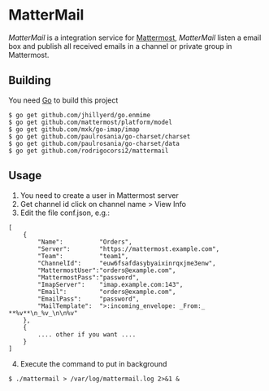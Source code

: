 # MatterMail #

*MatterMail* is a integration service for [Mattermost](http://www.mattermost.org/), *MatterMail* listen a email box and publish all received emails in a channel or private group in Mattermost.

## Building
You need [Go](http://golang.org) to build this project

```
$ go get github.com/jhillyerd/go.enmime
$ go get github.com/mattermost/platform/model
$ go get github.com/mxk/go-imap/imap
$ go get github.com/paulrosania/go-charset/charset
$ go get github.com/paulrosania/go-charset/data
$ go get github.com/rodrigocorsi2/mattermail
```
	
## Usage
1. You need to create a user in Mattermost server
2. Get channel id click on channel name > View Info 
3. Edit the file conf.json, e.g.:
```
[
	{
		"Name":          "Orders",
		"Server":        "https://mattermost.example.com",
		"Team":          "team1",
		"ChannelId":     "euw6fsafdasybyaixinrqxjme3enw",
		"MattermostUser":"orders@example.com",
		"MattermostPass":"password",
		"ImapServer":    "imap.example.com:143",
		"Email":         "orders@example.com",
		"EmailPass":     "password",
		"MailTemplate":  ">:incoming_envelope: _From:_ **%v**\n_%v_\n\n%v"
	},
	{
		.... other if you want ....
	}
]
```

4. Execute the command to put in background
```
$ ./mattermail > /var/log/mattermail.log 2>&1 &
```
